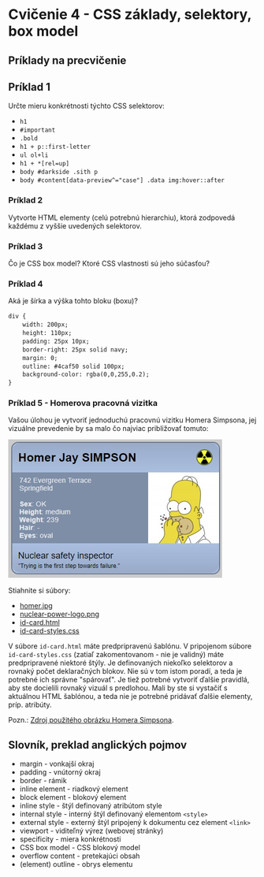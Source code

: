 # Cvičenie 4 - CSS základy, selektory, box model

<a name="c4-priklady"></a>
## Príklady na precvičenie

## Príklad 1
Určte mieru konkrétnosti týchto CSS selektorov:
* `h1`
* `#important`
* `.bold`
* `h1 + p::first-letter`
* `ul ol+li`
* `h1 + *[rel=up]`
* `body #darkside .sith p`
* `body #content[data-preview^="case"] .data img:hover::after`

### Príklad 2 
Vytvorte HTML elementy (celú potrebnú hierarchiu), ktorá zodpovedá každému z vyššie uvedených selektorov.

### Príklad 3
Čo je CSS box model? Ktoré CSS vlastnosti sú jeho súčasťou?

### Príklad 4
Aká je šírka a výška tohto bloku (boxu)?
```html
div {
    width: 200px;
    height: 110px;
    padding: 25px 10px;
    border-right: 25px solid navy;
    margin: 0;
    outline: #4caf50 solid 100px;
    background-color: rgba(0,0,255,0.2);
}
``` 

### Príklad 5 - Homerova pracovná vizitka
Vašou úlohou je vytvoriť jednoduchú pracovnú vizitku Homera Simpsona, jej vizuálne prevedenie by sa malo čo najviac približovať tomuto:

![Homer Simpson's Nuclear power ID card](zdroje/id-card-homer-simpson-preview.jpg "Homer Simpson's Nuclear power ID card")

Stiahnite si súbory:
* [homer.jpg](zdroje/homer.jpg)  
* [nuclear-power-logo.png](zdroje/nuclear-power-logo.png)  
* [id-card.html](zdroje/id-card.html)     
* [id-card-styles.css](zdroje/id-card-styles.css)  

V súbore `id-card.html` máte predpripravenú šablónu. V pripojenom súbore `id-card-styles.css` (zatiaľ zakomentovanom - nie je validný) máte predpripravené niektoré štýly. Je definovaných niekoľko selektorov a rovnaký počet deklaračných blokov. Nie sú v tom istom poradí, a teda je potrebné ich správne "spárovať". Je tiež potrebné vytvoriť ďalšie pravidlá, aby ste docielili rovnaký vizuál s predlohou. Mali by ste si vystačiť s aktuálnou HTML šablónou, a teda nie je potrebné pridávať ďalšie elementy, príp. atribúty.

Pozn.: [Zdroj použitého obrázku Homera Simpsona](http://www.simpsoncrazy.com/pictures/homer).

 ## Slovník, preklad anglických pojmov
 * margin - vonkajší okraj
 * padding - vnútorný okraj
 * border - rámik
 * inline element - riadkový element
 * block element - blokový element
 * inline style - štýl definovaný atribútom style
 * internal style - interný štýl definovaný elementom `<style>`  
 * external style - externý štýl pripojený k dokumentu cez element `<link>`
 * viewport - viditeľný výrez (webovej stránky)
 * specificity - miera konkrétnosti
 * CSS box model - CSS blokový model
 * overflow content - pretekajúci obsah
 * (element) outline - obrys elementu
 
 
  